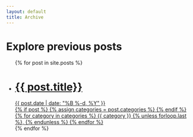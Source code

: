 ```yaml
---
layout: default
title: Archive
---
```


<div class="content-wrap">
    <div class="page-header-wrap">
        <h1 class="page-header">Explore previous posts</h1>
    </div>
    <ul class="archive-list">
    {% for post in site.posts %}
        <a href="{{ post.url }}">
            <li class="box-border">
                <h1 class="archive-list__title">{{ post.title}}</h1>
                <div class="archive-list__date">{{ post.date | date: "%B %-d, %Y" }}</div>
                {% if post %}
                {% assign categories = post.categories %}
                {% endif %}
                <div class="archive-list__category">
                {% for category in categories %}
                {{ category }}
                {% unless forloop.last %}, {% endunless %}
                {% endfor %}
                </div>
            </li>
        </a>
    {% endfor %}
    </ul>
</div>
